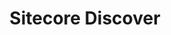 ---
solution: ['search']
product: ['discover']
title: 'Sitecore Discover'
description: "From search to sale, Discover helps you create relevant experiences that drive conversions."
partials: ['solution/search/discover']
---